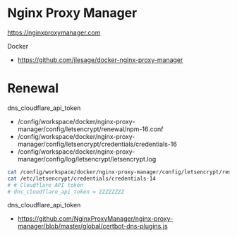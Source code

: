 #  Nginx Proxy Manager
https://nginxproxymanager.com


Docker
- https://github.com/jlesage/docker-nginx-proxy-manager


# Renewal
dns_cloudflare_api_token
- /config/workspace/docker/nginx-proxy-manager/config/letsencrypt/renewal/npm-16.conf
- /config/workspace/docker/nginx-proxy-manager/config/letsencrypt/credentials/credentials-16
- /config/workspace/docker/nginx-proxy-manager/config/log/letsencrypt/letsencrypt.log
```sh
cat /config/workspace/docker/nginx-proxy-manager/config/letsencrypt/renewal/npm-14.conf
cat /etc/letsencrypt/credentials/credentials-14
# # Cloudflare API token
# dns_cloudflare_api_token = ZZZZZZZZ
```

dns_cloudflare_api_token
- https://github.com/NginxProxyManager/nginx-proxy-manager/blob/master/global/certbot-dns-plugins.js